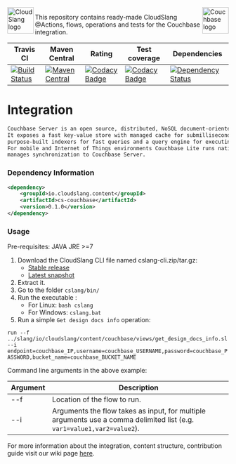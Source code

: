 <a href="http://cloudslang.io/">
    <img src="https://camo.githubusercontent.com/ece898cfb3a9cc55353e7ab5d9014cc314af0234/687474703a2f2f692e696d6775722e636f6d2f696849353630562e706e67" alt="CloudSlang logo" title="CloudSlang" align="left" height="60"/>
</a>

<a href="https://developer.couchbase.com/documentation/server/current/introduction/intro.html/">
    <img src="https://cdn.worldvectorlogo.com/logos/couchbase.svg" alt="Couchbase logo" title="Couchbase" align="right" height="60"/>
</a>


This repository contains ready-made CloudSlang @Actions, flows, operations and tests for the Couchbase integration.

| Travis CI| Maven Central | Rating | Test coverage | Dependencies | 
| ----- | ----- | ----- | ----- | ----- |
| [![Build Status](https://travis-ci.org/CloudSlang/cs-couchbase.svg?branch=master)](https://travis-ci.org/CloudSlang/cs-couchbase) | [![Maven Central](https://maven-badges.herokuapp.com/maven-central/io.cloudslang.content/cs-couchbase/badge.svg)](https://maven-badges.herokuapp.com/maven-central/io.cloudslang.content/cs-couchbase) | [![Codacy Badge](https://api.codacy.com/project/badge/Grade/020187edd3d448bf87695b1424a60f52)](https://www.codacy.com/app/tethryus/cs-couchbase?utm_source=github.com&amp;utm_medium=referral&amp;utm_content=CloudSlang/cs-couchbase&amp;utm_campaign=Badge_Grade) | [![Codacy Badge](https://api.codacy.com/project/badge/Coverage/020187edd3d448bf87695b1424a60f52)](https://www.codacy.com/app/tethryus/cs-couchbase?utm_source=github.com&utm_medium=referral&utm_content=CloudSlang/cs-couchbase&utm_campaign=Badge_Coverage) | [![Dependency Status](https://www.versioneye.com/user/projects/59ef193f0fb24f1045307fc2/badge.svg?style=flat-square)](https://www.versioneye.com/user/projects/59ef193f0fb24f1045307fc2) |

# Integration

```markdown
Couchbase Server is an open source, distributed, NoSQL document-oriented database. 
It exposes a fast key-value store with managed cache for submillisecond data operations,
purpose-built indexers for fast queries and a query engine for executing SQL-like queries. 
For mobile and Internet of Things environments Couchbase Lite runs natively on-device and 
manages synchronization to Couchbase Server.
```


### Dependency Information

```xml
<dependency>
    <groupId>io.cloudslang.content</groupId>
    <artifactId>cs-couchbase</artifactId>
    <version>0.1.0</version>
</dependency>
```

### Usage

Pre-requisites: JAVA JRE >=7

1. Download the CloudSlang CLI file named cslang-cli.zip/tar.gz:
    + [Stable release](https://github.com/CloudSlang/cloud-slang/releases/latest)
    + [Latest snapshot](https://github.com/CloudSlang/cloud-slang/releases/)
2. Extract it.
3. Go to the folder `cslang/bin/`
4. Run the executable :
    + For Linux: `bash cslang`
    + For Windows: `cslang.bat`
5. Run a simple `Get design docs info` operation:

`run --f ../slang/io/cloudslang/content/couchbase/views/get_design_docs_info.sl --i 
 endpoint=couchbase_IP,username=couchbase_USERNAME,password=couchbase_PASSWORD,bucket_name=couchbase_BUCKET_NAME`

Command line arguments in the above example:

| Argument | Description |
| ----- | ----- |
| --f | Location of the flow to run. |
| --i | Arguments the flow takes as input, for multiple arguments use a comma delimited list (e.g. `var1=value1,var2=value2`). |

For more information about the integration, content structure, contribution guide visit our wiki page [here](https://github.com/CloudSlang/cs-couchbase/wiki). 